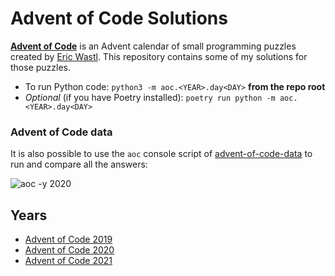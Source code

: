 # Advent of Code Solutions

**[Advent of Code](http://adventofcode.com/about)** is an Advent calendar of small programming puzzles created by [Eric Wastl](http://was.tl/). This repository contains some of my solutions for those puzzles.

- To run Python code: `python3 -m aoc.<YEAR>.day<DAY>` **from the repo root**
- *Optional* (if you have Poetry installed): `poetry run python -m aoc.<YEAR>.day<DAY>`

### Advent of Code data

It is also possible to use the `aoc` console script of [advent-of-code-data](https://pypi.org/project/advent-of-code-data/) to run and compare all the answers:

![aoc -y 2020](https://user-images.githubusercontent.com/4930426/103483642-f39f8000-4de8-11eb-9bc2-87c7d7b0caad.png)

## Years

- [Advent of Code 2019](aoc/2019/)
- [Advent of Code 2020](aoc/2020/)
- [Advent of Code 2021](aoc/2021/)
